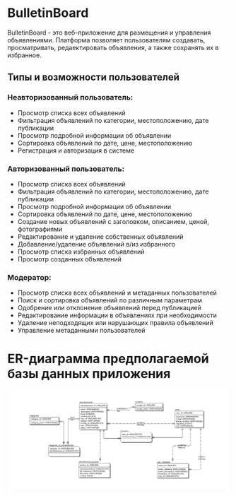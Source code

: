 # BulletinBoard 

BulletinBoard - это веб-приложение для размещения и управления объявлениями. Платформа позволяет пользователям создавать, просматривать, редаектировать объявления, а также сохранять их в избранное.
## Типы и возможности пользователей

### Неавторизованный пользователь:
- Просмотр списка всех объявлений
- Фильтрация объявлений по категории, местоположению, дате публикации
- Просмотр подробной информации об объявлении
- Сортировка объявлений по дате, цене, местоположению
- Регистрация и авторизация в системе

### Авторизованный пользователь:
- Просмотр списка всех объявлений
- Фильтрация объявлений по категории, местоположению, дате публикации
- Просмотр подробной информации об объявлении
- Сортировка объявлений по дате, цене, местоположению
- Создание новых объявлений с заголовком, описанием, ценой, фотографиями
- Редактирование и удаление собственных объявлений
- Добавление/удаление объявлений в/из избранного
- Просмотр списка избранных объявлений
- Просмотр созданных объявлений

### Модератор:
- Просмотр списка всех объявлений и метаданных пользователей
- Поиск и сортировка объявлений по различным параметрам
- Одобрение или отклонение объявлений перед публикацией
- Редактирование информации в объявлениях при необходимости
- Удаление неподходящих или нарушающих правила объявлений
- Управление метаданными пользователей

# ER-диаграмма предполагаемой базы данных приложения
![ER Diagram](./ERmodel.png)
